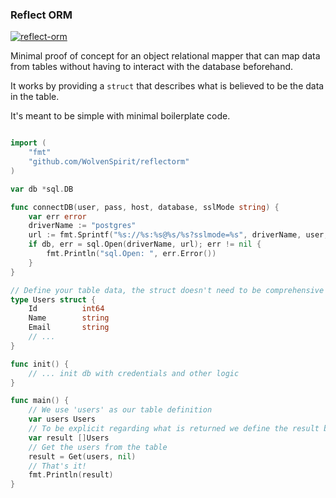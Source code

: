 ### Reflect ORM 

[![reflect-orm](https://github.com/WolvenSpirit/reflect-orm/actions/workflows/go.yml/badge.svg)](https://github.com/WolvenSpirit/reflect-orm/actions/workflows/go.yml)

Minimal proof of concept for an object relational mapper that can map data from tables without having to interact with the database beforehand.

It works by providing a `struct` that describes what is believed to be the data in the table.

It's meant to be simple with minimal boilerplate code.


```go

import (
    "fmt"
    "github.com/WolvenSpirit/reflectorm"
)

var db *sql.DB

func connectDB(user, pass, host, database, sslMode string) {
	var err error
	driverName := "postgres"
	url := fmt.Sprintf("%s://%s:%s@%s/%s?sslmode=%s", driverName, user, pass, host, database, sslMode)
	if db, err = sql.Open(driverName, url); err != nil {
		fmt.Println("sql.Open: ", err.Error())
	}
}

// Define your table data, the struct doesn't need to be comprehensive
type Users struct {
    Id          int64
    Name        string
    Email       string
    // ...
}

func init() {
    // ... init db with credentials and other logic
}

func main() {
    // We use 'users' as our table definition
    var users Users
    // To be explicit regarding what is returned we define the result beforehand
    var result []Users
    // Get the users from the table
    result = Get(users, nil)
    // That's it!
    fmt.Println(result)
}

```

